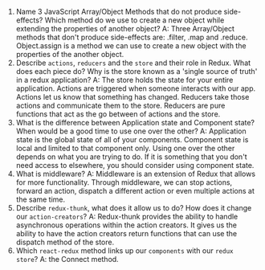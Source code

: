 1.  Name 3 JavaScript Array/Object Methods that do not produce side-effects? Which method do we use to create a new object while extending the properties of another object?
A: Three Array/Object methods that don't produce side-effects are: .filter, .map and .reduce.  Object.assign is a method we can use to create a new object with the properties of the another object.
1.  Describe `actions`, `reducers` and the `store` and their role in Redux. What does each piece do? Why is the store known as a 'single source of truth' in a redux application?
A: The store holds the state for your entire application.  Actions are triggered when someone interacts with our app.  Actions let us know that something has changed.  Reducers take those actions and communicate them to the store.  Reducers are pure functions that act as the go between of actions and the store.
1.  What is the difference between Application state and Component state? When would be a good time to use one over the other?
A: Application state is the global state of all of your components.  Component state is local and limited to that component only.  Using one over the other depends on what you are trying to do.  If it is something that you don't need access to elsewhere, you should consider using component state.  
1.  What is middleware?
A: Middleware is an extension of Redux that allows for more functionality.  Through middleware, we can stop actions, forward an action, dispatch a different action or even multiple actions at the same time.  
1.  Describe `redux-thunk`, what does it allow us to do? How does it change our `action-creators`?
A: Redux-thunk provides the ability to handle asynchronous operations within the action creators.  It gives us the ability to have the action creators return functions that can use the dispatch method of the store.   
1.  Which `react-redux` method links up our `components` with our `redux store`?
A: the Connect method.